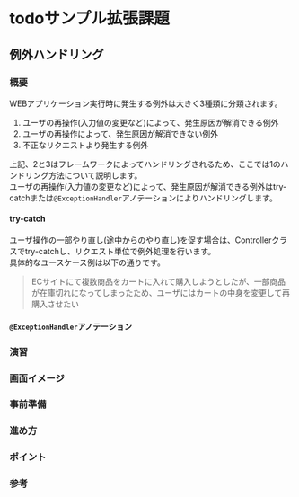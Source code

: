 # todoサンプル拡張課題
## 例外ハンドリング
### 概要
WEBアプリケーション実行時に発生する例外は大きく3種類に分類されます。

1. ユーザの再操作(入力値の変更など)によって、発生原因が解消できる例外
2. ユーザの再操作によって、発生原因が解消できない例外
3. 不正なリクエストより発生する例外

上記、2と3はフレームワークによってハンドリングされるため、ここでは1のハンドリング方法について説明します。  
ユーザの再操作(入力値の変更など)によって、発生原因が解消できる例外はtry-catchまたは`@ExceptionHandler`アノテーションによりハンドリングします。

#### try-catch
ユーザ操作の一部やり直し(途中からのやり直し)を促す場合は、Controllerクラスでtry-catchし、リクエスト単位で例外処理を行います。  
具体的なユースケース例は以下の通りです。

> ECサイトにて複数商品をカートに入れて購入しようとしたが、一部商品が在庫切れになってしまったため、ユーザにはカートの中身を変更して再購入させたい



#### `@ExceptionHandler`アノテーション

### 演習

### 画面イメージ

### 事前準備

### 進め方

### ポイント

### 参考